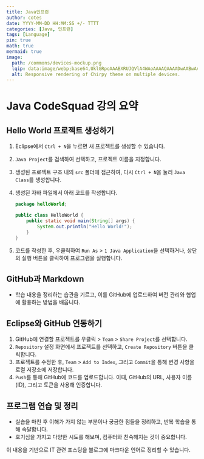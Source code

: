 ```yaml
---
title: Java인프런
author: cotes
date: YYYY-MM-DD HH:MM:SS +/- TTTT
categories: [Java, 인프런]
tags: [Language]
pin: true
math: true
mermaid: true
image:
  path: /commons/devices-mockup.png
  lqip: data:image/webp;base64,UklGRpoAAABXRUJQVlA4WAoAAAAQAAAADwAABwAAQUxQSDIAAAARL0AmbZurmr57yyIiqE8oiG0bejIYEQTgqiDA9vqnsUSI6H+oAERp2HZ65qP/VIAWAFZQOCBCAAAA8AEAnQEqEAAIAAVAfCWkAALp8sF8rgRgAP7o9FDvMCkMde9PK7euH5M1m6VWoDXf2FkP3BqV0ZYbO6NA/VFIAAAA
  alt: Responsive rendering of Chirpy theme on multiple devices.
---
```


# Java CodeSquad 강의 요약

## Hello World 프로젝트 생성하기
1. Eclipse에서 `Ctrl + N`을 누르면 새 프로젝트를 생성할 수 있습니다.
2. `Java Project`를 검색하여 선택하고, 프로젝트 이름을 지정합니다.
3. 생성된 프로젝트 구조 내의 `src` 폴더에 접근하여, 다시 `Ctrl + N`을 눌러 `Java Class`를 생성합니다.
4. 생성된 자바 파일에서 아래 코드를 작성합니다.

    ```java
    package helloWorld;

    public class HelloWorld {
        public static void main(String[] args) {
            System.out.println("Hello World!");
        }
    }
    ```

5. 코드를 작성한 후, 우클릭하여 `Run As` > `1 Java Application`을 선택하거나, 상단의 실행 버튼을 클릭하여 프로그램을 실행합니다.

## GitHub과 Markdown
- 학습 내용을 정리하는 습관을 기르고, 이를 GitHub에 업로드하여 버전 관리와 협업에 활용하는 방법을 배웁니다.

## Eclipse와 GitHub 연동하기
1. GitHub에 연결할 프로젝트를 우클릭 > `Team` > `Share Project`를 선택합니다.
2. `Repository` 설정 화면에서 프로젝트를 선택하고, `Create Repository` 버튼을 클릭합니다.
3. 프로젝트를 수정한 후, `Team` > `Add to Index`, 그리고 `Commit`을 통해 변경 사항을 로컬 저장소에 저장합니다.
4. `Push`를 통해 GitHub에 코드를 업로드합니다. 이때, GitHub의 URL, 사용자 이름(ID), 그리고 토큰을 사용해 인증합니다.

## 프로그램 연습 및 정리
- 실습을 마친 후 이해가 가지 않는 부분이나 궁금한 점들을 정리하고, 반복 학습을 통해 숙달합니다.
- 호기심을 가지고 다양한 시도를 해보며, 컴퓨터와 친숙해지는 것이 중요합니다.

이 내용을 기반으로 IT 관련 포스팅을 블로그에 마크다운 언어로 정리할 수 있습니다.

